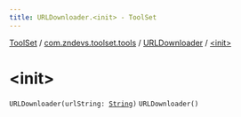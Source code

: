 ```yaml
---
title: URLDownloader.<init> - ToolSet
---
```


[ToolSet](../../index.html) / [com.zndevs.toolset.tools](../index.html) / [URLDownloader](index.html) / [&lt;init&gt;](./-init-.html)

# &lt;init&gt;

`URLDownloader(urlString: `[`String`](https://kotlinlang.org/api/latest/jvm/stdlib/kotlin/-string/index.html)`)`
`URLDownloader()`